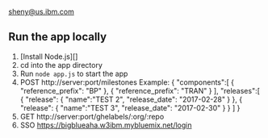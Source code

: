 
sheny@us.ibm.com

## Run the app locally

1. [Install Node.js][]
2. cd into the app directory
3. Run `node app.js` to start the app
4. POST http://server:port/milestones
   Example:
    {
      "components":[
        {
          "reference_prefix":  "BP"
        },
        {
          "reference_prefix":  "TRAN"
        }
      ],
      "releases":[
        {
          "release":
          {
            "name":"TEST 2",
            "release_date": "2017-02-28"
          }
        },
        {
          "release":
          {
            "name":"TEST 3",
            "release_date": "2017-02-30"
          }
        }
      ]
    }
5. GET http://server:port/ghelabels/:org/:repo
6. SSO https://bigblueaha.w3ibm.mybluemix.net/login
